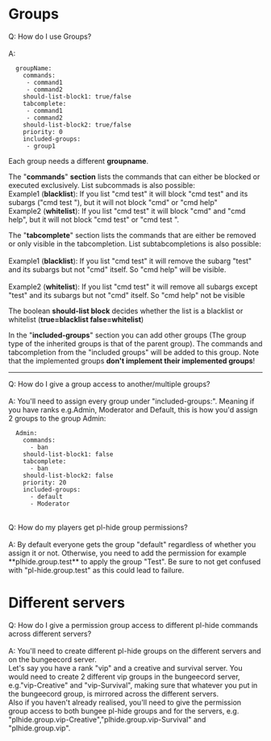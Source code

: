 # Groups
Q: How do I use Groups?<br/><br/>
A:
``` 
  groupName:
    commands:
     - command1
     - command2
    should-list-block1: true/false
    tabcomplete:
     - command1
     - command2
    should-list-block2: true/false
    priority: 0
    included-groups:
     - group1
```

Each group needs a different **groupname**.

The "**commands**" **section** lists the commands that can either be blocked or executed exclusively. List subcommads is also possible:<br/>
Example1 (**blacklist**): If you list "cmd test" it will block "cmd test" and its subargs ("cmd test <args>"), but it will not block "cmd" or "cmd help"<br/>
Example2 (**whitelist**): If you list "cmd test" it will block "cmd" and "cmd help", but it will not block "cmd test" or "cmd test <args>".


The "**tabcomplete**" section lists the commands that are either be removed or only visible in the tabcompletion. List subtabcompletions is also possible:<br/><br/>
Example1 (**blacklist**): If you list "cmd test" it will remove the subarg "test" and its subargs but not "cmd" itself. So "cmd help" will be visible.<br/><br/>
Example2 (**whitelist**): If you list "cmd test" it will remove all subargs except "test" and its subargs but not "cmd" itself. So "cmd help" not be visible


The boolean **should-list block** decides whether the list is a blacklist or whitelist (**true=blacklist false=whitelist**)

In the "**included-groups**" section you can add other groups (The group type of the inherited groups is that of the parent group).
The commands and tabcompletion from the "included groups" will be added to this group. Note that the implemented groups **don't implement their implemented groups**!​


***


Q: How do I give a group access to another/multiple groups?<br/><br/>
A: You'll need to assign every group under "included-groups:". Meaning if you have ranks e.g.Admin, Moderator and Default, this is how you'd assign 2 groups to the group Admin:
```  
  Admin:
    commands:
      - ban
    should-list-block1: false
    tabcomplete:
      - ban
    should-list-block2: false
    priority: 20
    included-groups:
      - default
      - Moderator
```
<br/>
Q: How do my players get pl-hide group permissions?<br/><br/>
A: By default everyone gets the group "default" regardless of whether you assign it or not. Otherwise, you need to add the permission for example **plhide.group.test** to apply the group "Test". Be sure to not get confused with "pl-hide.group.test" as this could lead to failure.

# Different servers
Q: How do I give a permission group access to different pl-hide commands across different servers?<br/><br/>
A: You'll need to create different pl-hide groups on the different servers and on the bungeecord server.<br/>Let's say you have a rank "vip" and a creative and survival server. You would need to create 2 different vip groups in the bungeecord server, e.g."vip-Creative" and "vip-Survival", making sure that whatever you put in the bungeecord group, is mirrored across the different servers.<br/>Also if you haven't already realised, you'll need to give the permission group access to both bungee pl-hide groups and for the servers, e.g. "plhide.group.vip-Creative","plhide.group.vip-Survival" and "plhide.group.vip".
